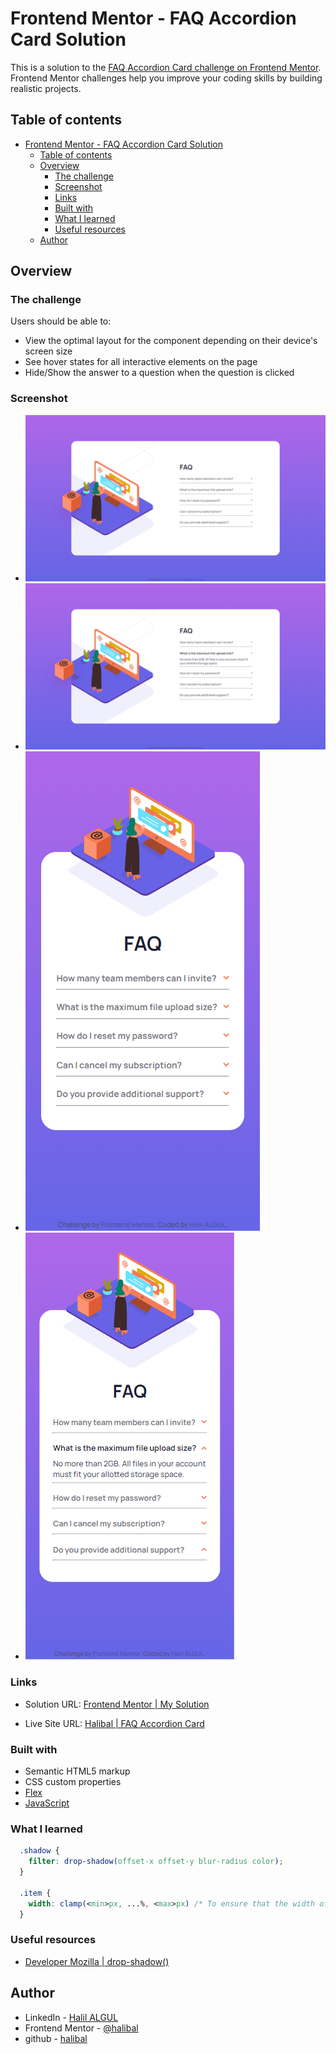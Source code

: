 # Frontend Mentor - FAQ Accordion Card Solution

This is a solution to the [FAQ Accordion Card challenge on Frontend Mentor](https://www.frontendmentor.io/challenges/article-preview-component-dYBN_pYFT). Frontend Mentor challenges help you improve your coding skills by building realistic projects.

## Table of contents

- [Frontend Mentor - FAQ Accordion Card Solution](#frontend-mentor---faq-accordion-card-solution)
  - [Table of contents](#table-of-contents)
  - [Overview](#overview)
    - [The challenge](#the-challenge)
    - [Screenshot](#screenshot)
    - [Links](#links)
    - [Built with](#built-with)
    - [What I learned](#what-i-learned)
    - [Useful resources](#useful-resources)
  - [Author](#author)

## Overview

### The challenge

Users should be able to:

- View the optimal layout for the component depending on their device's screen size
- See hover states for all interactive elements on the page
- Hide/Show the answer to a question when the question is clicked

### Screenshot

- ![Desktop Version](./images/desktop_default.png)
- ![Desktop Version Active State](./images/desktop_active.png)
- ![Mobile Version](./images/mobile_default.png)
- ![Desktop Version Active State](./images/mobile_active.png)

### Links

- Solution URL: [Frontend Mentor | My Solution](https://www.frontendmentor.io/solutions/interactive-rating-component-html-js-css-bootstrap-r1NJ0ru4q)
  
- Live Site URL: [Halibal | FAQ Accordion Card](https://halibal.github.io/article-preview-component/)

### Built with

- Semantic HTML5 markup
- CSS custom properties
- [Flex](https://getbootstrap.com/docs/5.0/utilities/flex/)
- [JavaScript](https://www.javascript.com)

### What I learned

```css
  .shadow {
    filter: drop-shadow(offset-x offset-y blur-radius color);
  }

  .item {
    width: clamp(<min>px, ...%, <max>px) /* To ensure that the width of the item is ...% of parent, but > ...px(minimum) and < ...px(maximum) */
  }
```

### Useful resources

- [Developer Mozilla | drop-shadow()](https://developer.mozilla.org/en-US/docs/Web/CSS/filter-function/drop-shadow)

## Author

- LinkedIn - [Halil ALGUL](https://www.linkedin.com/in/halilagul/)
- Frontend Mentor - [@halibal](https://www.frontendmentor.io/profile/halibal)
- github - [halibal](https://github.com/halibal)
